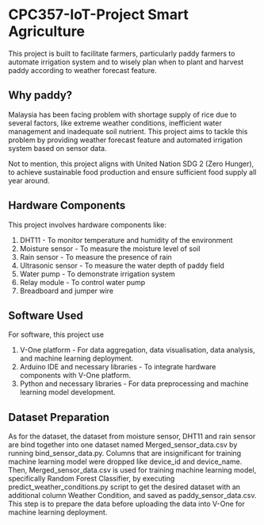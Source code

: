 # CPC357-IoT-Project Smart Agriculture
This project is built to facilitate farmers, particularly paddy farmers to automate irrigation system and to wisely plan when to plant and harvest paddy according to weather forecast feature. 

## Why paddy? 
Malaysia has been facing problem with shortage supply of rice due to several factors, like extreme weather conditions, inefficient water management and inadequate soil nutrient. This project aims to tackle this problem by providing weather forecast feature and automated irrigation system based on sensor data.

Not to mention, this project aligns with United Nation SDG 2 (Zero Hunger), to achieve sustainable food production and ensure sufficient food supply all year around.

## Hardware Components
This project involves hardware components like:
  1. DHT11 - To monitor temperature and humidity of the environment
  2. Moisture sensor - To measure the moisture level of soil
  3. Rain sensor - To measure the presence of rain
  4. Ultrasonic sensor - To measure the water depth of paddy field
  5. Water pump - To demonstrate irrigation system
  6. Relay module - To control water pump
  7. Breadboard and jumper wire

## Software Used
For software, this project use 
  1. V-One platform - For data aggregation, data visualisation, data analysis, and machine learning deployment.
  2. Arduino IDE and necessary libraries - To integrate hardware components with V-One platform.
  3. Python and necessary libraries - For data preprocessing and machine learning model development.

## Dataset Preparation
As for the dataset, the dataset from moisture sensor, DHT11 and rain sensor are bind together into one dataset named Merged_sensor_data.csv by running bind_sensor_data.py. Columns that are insignificant for training machine learning model were dropped like device_id and device_name. Then, Merged_sensor_data.csv is used for training machine learning model, specifically Random Forest Classifier, by executing predict_weather_conditions.py script to get the desired dataset with an additional column Weather Condition, and saved as paddy_sensor_data.csv. This step is to prepare the data before uploading the data into V-One for machine learning deployment.
